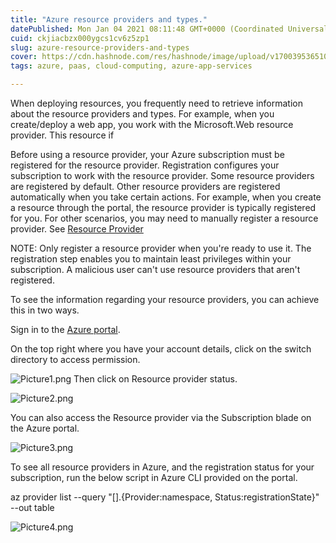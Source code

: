 ```yaml
---
title: "Azure resource providers and types."
datePublished: Mon Jan 04 2021 08:11:48 GMT+0000 (Coordinated Universal Time)
cuid: ckjiacbzx000ygcs1cv6z5zp1
slug: azure-resource-providers-and-types
cover: https://cdn.hashnode.com/res/hashnode/image/upload/v1700395365104/8d0caaa3-16a7-42c8-90f7-df73e52dbe04.png
tags: azure, paas, cloud-computing, azure-app-services

---
```


When deploying resources, you frequently need to retrieve information about the resource providers and types. For example, when you create/deploy a web app, you work with the Microsoft.Web resource provider. This resource if

Before using a resource provider, your Azure subscription must be registered for the resource provider. Registration configures your subscription to work with the resource provider. Some resource providers are registered by default. Other resource providers are registered automatically when you take certain actions. For example, when you create a resource through the portal, the resource provider is typically registered for you. For other scenarios, you may need to manually register a resource provider. See  [Resource Provider](https://docs.microsoft.com/en-us/azure/azure-resource-manager/management/azure-services-resource-providers) 

NOTE: Only register a resource provider when you're ready to use it. The registration step enables you to maintain least privileges within your subscription. A malicious user can't use resource providers that aren't registered.

To see the information regarding your resource providers, you can achieve this in two ways.

Sign in to the  [Azure portal](https://portal.azure.com/).

On the top right where you have your account details, click on the switch directory to access permission.
 
![Picture1.png](https://cdn.hashnode.com/res/hashnode/image/upload/v1609747644265/4XOCfi1PL.png)
Then click on Resource provider status.

![Picture2.png](https://cdn.hashnode.com/res/hashnode/image/upload/v1609749315830/WXn5ZJcxG.png)
 
You can also access the Resource provider via the Subscription blade on the Azure portal.
 
![Picture3.png](https://cdn.hashnode.com/res/hashnode/image/upload/v1609747689433/6HQtksZ5o.png)

To see all resource providers in Azure, and the registration status for your subscription, run the below script in Azure CLI provided on the portal.

az provider list --query "[].{Provider:namespace, Status:registrationState}" --out table

![Picture4.png](https://cdn.hashnode.com/res/hashnode/image/upload/v1609747715336/vrsZctUKD.png)
 